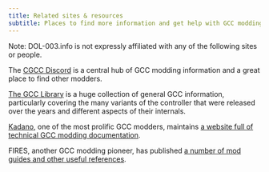 ```yaml
---
title: Related sites & resources
subtitle: Places to find more information and get help with GCC modding.
---
```


Note: DOL-003.info is not expressly affiliated with any of the following sites or people.

The [CGCC Discord](https://discord.gg/sac2cTD) is a central hub of GCC modding information and a great place to find other modders.

[The GCC Library](https://gccontrollerlibrary.com) is a huge collection of general GCC information, particularly covering the many variants of the controller that were released over the years and different aspects of their internals.

[Kadano](/modders/kadano), one of the most prolific GCC modders, maintains [a website full of technical GCC modding documentation](https://kadano.net/SSBM/GCC/).

FIRES, another GCC modding pioneer, has published [a number of mod guides and other useful references](https://firescc.com).

